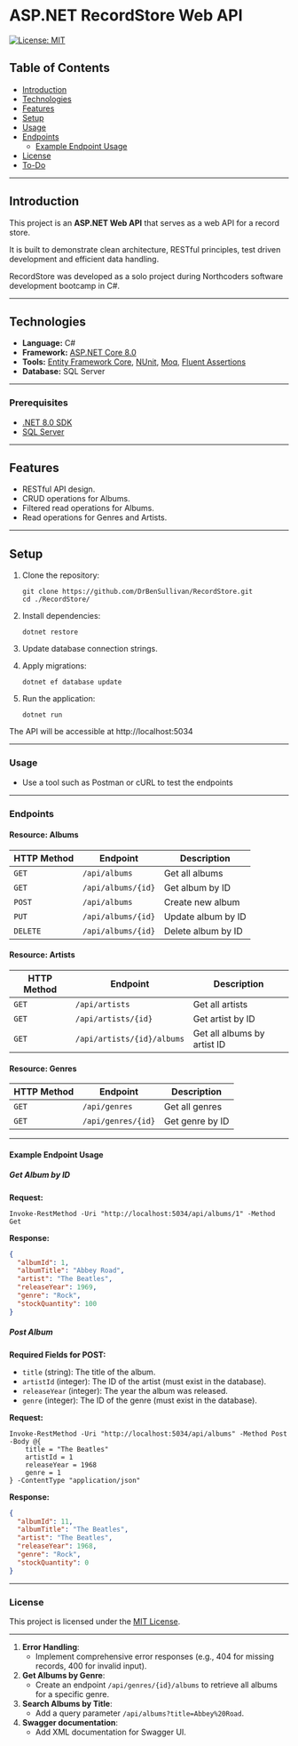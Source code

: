 # ASP.NET RecordStore Web API

[![License: MIT](https://img.shields.io/badge/License-MIT-yellow.svg)](https://opensource.org/licenses/MIT)

## Table of Contents
- [Introduction](#introduction)
- [Technologies](#technologies)
- [Features](#features)
- [Setup](#setup)
- [Usage](#usage)
- [Endpoints](#endpoints)
  - [Example Endpoint Usage](#example-endpoint-usage)
- [License](#license)
- [To-Do](#to-do)

---

## Introduction
This project is an **ASP.NET Web API** that serves as a web API for a record store. 

It is built to demonstrate clean architecture, RESTful principles, test driven development and efficient data handling.

RecordStore was developed as a solo project during Northcoders software development bootcamp in C#.

---

## Technologies
- **Language:** C#
- **Framework:** [ASP.NET Core 8.0](https://learn.microsoft.com/en-us/aspnet/core)
- **Tools:** [Entity Framework Core](https://learn.microsoft.com/en-us/ef/), [NUnit](https://nunit.org/), [Moq](https://github.com/moq/moq4), [Fluent Assertions](https://fluentassertions.com/)
- **Database:** SQL Server

---

### Prerequisites
- [.NET 8.0 SDK](https://dotnet.microsoft.com/download/dotnet/8.0)
- [SQL Server](https://www.microsoft.com/en-us/sql-server/sql-server-downloads)

---

## Features
- RESTful API design.
- CRUD operations for Albums.
- Filtered read operations for Albums.
- Read operations for Genres and Artists.

---

## Setup
1. Clone the repository:
   ```pwsh
   git clone https://github.com/DrBenSullivan/RecordStore.git
   cd ./RecordStore/
   ```

2. Install dependencies:
   ```pwsh
   dotnet restore
   ```

3. Update database connection strings.

4. Apply migrations:
   ```pwsh
   dotnet ef database update
   ```

5. Run the application:
   ```pwsh
   dotnet run
   ```

The API will be accessible at http://localhost:5034

---

### Usage
- Use a tool such as Postman or cURL to test the endpoints

---

### Endpoints

#### Resource: Albums

| HTTP Method | Endpoint           | Description        |
|-------------|--------------------|--------------------|
| `GET`       | `/api/albums`      | Get all albums     |
| `GET`       | `/api/albums/{id}` | Get album by ID    |
| `POST`      | `/api/albums`      | Create new album   |
| `PUT`       | `/api/albums/{id}` | Update album by ID |
| `DELETE`    | `/api/albums/{id}` | Delete album by ID |

#### Resource: Artists

| HTTP Method | Endpoint                   | Description                 |
|-------------|----------------------------|-----------------------------|
| `GET`       | `/api/artists`             | Get all artists             |
| `GET`       | `/api/artists/{id}`        | Get artist by ID            |
| `GET`       | `/api/artists/{id}/albums` | Get all albums by artist ID |

#### Resource: Genres

| HTTP Method | Endpoint           | Description     |
|-------------|--------------------|-----------------|
| `GET`       | `/api/genres`      | Get all genres  |
| `GET`       | `/api/genres/{id}` | Get genre by ID |

---

#### Example Endpoint Usage

##### Get Album by ID
**Request:**
```pwsh
Invoke-RestMethod -Uri "http://localhost:5034/api/albums/1" -Method Get
```

**Response:**
```json
{
  "albumId": 1,
  "albumTitle": "Abbey Road",
  "artist": "The Beatles",
  "releaseYear": 1969,
  "genre": "Rock",
  "stockQuantity": 100
}
```

##### Post Album
**Required Fields for POST:**
- `title` (string): The title of the album.
- `artistId` (integer): The ID of the artist (must exist in the database).
- `releaseYear` (integer): The year the album was released.
- `genre` (integer): The ID of the genre (must exist in the database).

**Request:**
```pwsh
Invoke-RestMethod -Uri "http://localhost:5034/api/albums" -Method Post -Body @{
    title = "The Beatles"
    artistId = 1
    releaseYear = 1968
    genre = 1
} -ContentType "application/json"
```

**Response:**
```json
{
  "albumId": 11,
  "albumTitle": "The Beatles",
  "artist": "The Beatles",
  "releaseYear": 1968,
  "genre": "Rock",
  "stockQuantity": 0
}
```

---

### License
This project is licensed under the [MIT License](./LICENSE.md).

---

1. **Error Handling**:
   - Implement comprehensive error responses (e.g., 404 for missing records, 400 for invalid input).
2. **Get Albums by Genre**:
   - Create an endpoint `/api/genres/{id}/albums` to retrieve all albums for a specific genre.
3. **Search Albums by Title**:
   - Add a query parameter `/api/albums?title=Abbey%20Road`.
4. **Swagger documentation**:
   - Add XML documentation for Swagger UI.


